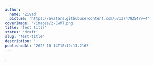 ```yaml
---
author:
  name: 'Ziyad'
  picture: 'https://avatars.githubusercontent.com/u/137479354?v=4'
coverImage: '/images/2-EwMT.png'
title: 'test title'
status: 'draft'
slug: 'test-title'
description: ''
publishedAt: '2023-10-14T18:12:13.216Z'
---
```


.

